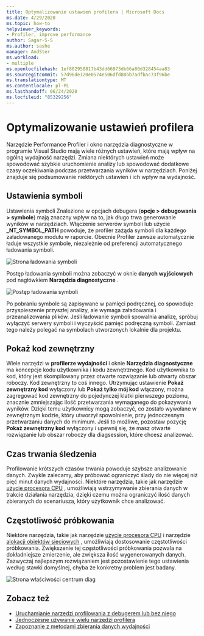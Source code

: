 ```yaml
---
title: Optymalizowanie ustawień profilera | Microsoft Docs
ms.date: 4/29/2020
ms.topic: how-to
helpviewer_keywords:
- Profiler, improve performance
author: Sagar-S-S
ms.author: sashe
manager: AndSter
ms.workload:
- multiple
ms.openlocfilehash: 1ef802958817b43dd66973db66a80d328454aa83
ms.sourcegitcommit: 57d96de120e0574e506dfd80bb7adfbac73f96be
ms.translationtype: MT
ms.contentlocale: pl-PL
ms.lasthandoff: 06/24/2020
ms.locfileid: "85329256"
---
```

# <a name="optimizing-profiler-settings"></a>Optymalizowanie ustawień profilera

Narzędzie Performance Profiler i okno narzędzia diagnostyczne w programie Visual Studio mają wiele różnych ustawień, które mają wpływ na ogólną wydajność narzędzi. Zmiana niektórych ustawień może spowodować szybkie uruchomienie analizy lub spowodować dodatkowe czasy oczekiwania podczas przetwarzania wyników w narzędziach. Poniżej znajduje się podsumowanie niektórych ustawień i ich wpływ na wydajność.

## <a name="symbol-settings"></a>Ustawienia symboli

Ustawienia symboli Znalezione w opcjach debugera (**opcje > debugowania > symbole**) mają znaczny wpływ na to, jak długo trwa generowanie wyników w narzędziach. Włączenie serwerów symboli lub użycie **_NT_SYMBOL_PATH** powoduje, że profiler zażąda symboli dla każdego załadowanego modułu w raporcie. Obecnie Profiler zawsze automatycznie ładuje wszystkie symbole, niezależnie od preferencji automatycznego ładowania symboli.

![Strona ładowania symboli](../profiling/media/symbolloading.png "Ładowanie symboli")

Postęp ładowania symboli można zobaczyć w oknie **danych wyjściowych** pod nagłówkiem **Narzędzia diagnostyczne** .

![Postęp ładowania symboli](../profiling/media/symbolloadingprogress.png "Postęp ładowania symboli")

Po pobraniu symbole są zapisywane w pamięci podręcznej, co spowoduje przyspieszenie przyszłej analizy, ale wymaga załadowania i przeanalizowania plików. Jeśli ładowanie symboli spowalnia analizę, spróbuj wyłączyć serwery symboli i wyczyścić pamięć podręczną symboli. Zamiast tego należy polegać na symbolach utworzonych lokalnie dla projektu.

## <a name="show-external-code"></a>Pokaż kod zewnętrzny

Wiele narzędzi w **profilerze wydajności** i oknie **Narzędzia diagnostyczne** ma koncepcje kodu użytkownika i kodu zewnętrznego. Kod użytkownika to kod, który jest skompilowany przez otwarte rozwiązanie lub otwarty obszar roboczy. Kod zewnętrzny to coś innego. Utrzymując ustawienie **Pokaż zewnętrzny kod** wyłączony lub **Pokaż tylko mój kod** włączony, można zagregować kod zewnętrzny do pojedynczej klatki pierwszego poziomu, znacznie zmniejszając ilość przetwarzania wymaganego do pokazywania wyników. Dzięki temu użytkownicy mogą zobaczyć, co zostało wywołane w zewnętrznym kodzie, który utworzył spowolnienie, przy jednoczesnym przetwarzaniu danych do minimum. Jeśli to możliwe, pozostaw pozycję **Pokaż zewnętrzny kod** wyłączony i upewnij się, że masz otwarte rozwiązanie lub obszar roboczy dla diagsession, które chcesz analizować.

## <a name="trace-duration"></a>Czas trwania śledzenia

Profilowanie krótszych czasów trwania powoduje szybsze analizowanie danych. Zwykle zalecamy, aby próbować ograniczyć ślady do nie więcej niż pięć minut danych wydajności. Niektóre narzędzia, takie jak narzędzie [użycie procesora CPU](../profiling/cpu-usage.md) , umożliwiają wstrzymywanie zbierania danych w trakcie działania narzędzia, dzięki czemu można ograniczyć ilość danych zbieranych do scenariusza, który użytkownik chce analizować.

## <a name="sampling-frequency"></a>Częstotliwość próbkowania

Niektóre narzędzia, takie jak narzędzie [użycie procesora CPU](../profiling/cpu-usage.md) i narzędzie [alokacji obiektów sieciowych](../profiling/dotnet-alloc-tool.md) , umożliwiają dostosowanie częstotliwości próbkowania. Zwiększenie tej częstotliwości próbkowania pozwala na dokładniejsze zmierzenie, ale zwiększa ilość wygenerowanych danych. Zazwyczaj najlepszym rozwiązaniem jest pozostawienie tego ustawienia według stawki domyślnej, chyba że konkretny problem jest badany.

![Strona właściwości centrum diag](../profiling/media/diaghubpropertiespage.png "Strona właściwości centrum diag")

## <a name="see-also"></a>Zobacz też

- [Uruchamianie narzędzi profilowania z debugerem lub bez niego](../profiling/running-profiling-tools-with-or-without-the-debugger.md)
- [Jednoczesne używanie wielu narzędzi profilera](../profiling/use-multiple-profiler-tools-simultaneously.md)
- [Zapoznanie z metodami zbierania danych wydajności](../profiling/understanding-performance-collection-methods-perf-profiler.md)
